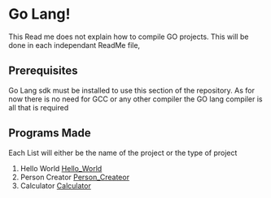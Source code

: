 # Go Lang!
This Read me does not explain how to compile GO projects.
This will be done in each independant ReadMe file,

## Prerequisites
Go Lang sdk must be installed to use this section of the repository.
As for now there is no need for GCC or any other compiler
the GO lang compiler is all that is required

## Programs Made
Each List will either be the name of the project or the type of project
1. Hello World [Hello_World](/GO%20Lang/1%20Hello%20World)
2. Person Creator [Person_Createor](/GO%20Lang/2%20Person%20Creator)
3. Calculator [Calculator](/GO%20Lang/3%20Calculator)